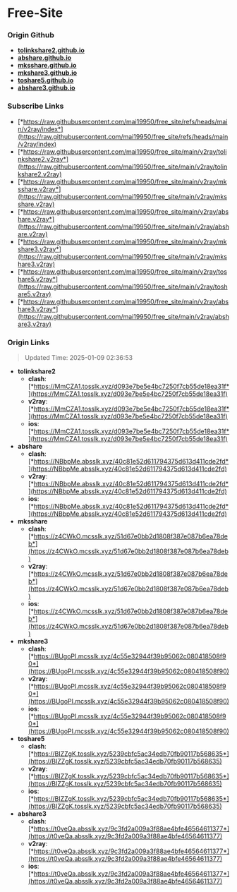 # Free-Site

### Origin Github

- [**tolinkshare2.github.io**](https://github.com/tolinkshare2/tolinkshare2.github.io)
- [**abshare.github.io**](https://github.com/abshare/abshare.github.io)
- [**mksshare.github.io**](https://github.com/mksshare/mksshare.github.io)
- [**mkshare3.github.io**](https://github.com/mkshare3/mkshare3.github.io)
- [**toshare5.github.io**](https://github.com/toshare5/toshare5.github.io)
- [**abshare3.github.io**](https://github.com/abshare3/abshare3.github.io)

### Subscribe Links

- [*https://raw.githubusercontent.com/mai19950/free_site/refs/heads/main/v2ray/index*](https://raw.githubusercontent.com/mai19950/free_site/refs/heads/main/v2ray/index)
- [*https://raw.githubusercontent.com/mai19950/free_site/main/v2ray/tolinkshare2.v2ray*](https://raw.githubusercontent.com/mai19950/free_site/main/v2ray/tolinkshare2.v2ray)
- [*https://raw.githubusercontent.com/mai19950/free_site/main/v2ray/mksshare.v2ray*](https://raw.githubusercontent.com/mai19950/free_site/main/v2ray/mksshare.v2ray)
- [*https://raw.githubusercontent.com/mai19950/free_site/main/v2ray/abshare.v2ray*](https://raw.githubusercontent.com/mai19950/free_site/main/v2ray/abshare.v2ray)
- [*https://raw.githubusercontent.com/mai19950/free_site/main/v2ray/mkshare3.v2ray*](https://raw.githubusercontent.com/mai19950/free_site/main/v2ray/mkshare3.v2ray)
- [*https://raw.githubusercontent.com/mai19950/free_site/main/v2ray/toshare5.v2ray*](https://raw.githubusercontent.com/mai19950/free_site/main/v2ray/toshare5.v2ray)
- [*https://raw.githubusercontent.com/mai19950/free_site/main/v2ray/abshare3.v2ray*](https://raw.githubusercontent.com/mai19950/free_site/main/v2ray/abshare3.v2ray)

### Origin Links

> Updated Time: 2025-01-09 02:36:53

- **tolinkshare2**
  - **clash**: [*https://MmCZA1.tosslk.xyz/d093e7be5e4bc7250f7cb55de18ea31f*](https://MmCZA1.tosslk.xyz/d093e7be5e4bc7250f7cb55de18ea31f)
  - **v2ray**: [*https://MmCZA1.tosslk.xyz/d093e7be5e4bc7250f7cb55de18ea31f*](https://MmCZA1.tosslk.xyz/d093e7be5e4bc7250f7cb55de18ea31f)
  - **ios**: [*https://MmCZA1.tosslk.xyz/d093e7be5e4bc7250f7cb55de18ea31f*](https://MmCZA1.tosslk.xyz/d093e7be5e4bc7250f7cb55de18ea31f)
- **abshare**
  - **clash**: [*https://NBbpMe.absslk.xyz/40c81e52d611794375d613d411cde2fd*](https://NBbpMe.absslk.xyz/40c81e52d611794375d613d411cde2fd)
  - **v2ray**: [*https://NBbpMe.absslk.xyz/40c81e52d611794375d613d411cde2fd*](https://NBbpMe.absslk.xyz/40c81e52d611794375d613d411cde2fd)
  - **ios**: [*https://NBbpMe.absslk.xyz/40c81e52d611794375d613d411cde2fd*](https://NBbpMe.absslk.xyz/40c81e52d611794375d613d411cde2fd)
- **mksshare**
  - **clash**: [*https://z4CWkO.mcsslk.xyz/51d67e0bb2d1808f387e087b6ea78deb*](https://z4CWkO.mcsslk.xyz/51d67e0bb2d1808f387e087b6ea78deb)
  - **v2ray**: [*https://z4CWkO.mcsslk.xyz/51d67e0bb2d1808f387e087b6ea78deb*](https://z4CWkO.mcsslk.xyz/51d67e0bb2d1808f387e087b6ea78deb)
  - **ios**: [*https://z4CWkO.mcsslk.xyz/51d67e0bb2d1808f387e087b6ea78deb*](https://z4CWkO.mcsslk.xyz/51d67e0bb2d1808f387e087b6ea78deb)
- **mkshare3**
  - **clash**: [*https://BUgoPI.mcsslk.xyz/4c55e32944f39b95062c080418508f90*](https://BUgoPI.mcsslk.xyz/4c55e32944f39b95062c080418508f90)
  - **v2ray**: [*https://BUgoPI.mcsslk.xyz/4c55e32944f39b95062c080418508f90*](https://BUgoPI.mcsslk.xyz/4c55e32944f39b95062c080418508f90)
  - **ios**: [*https://BUgoPI.mcsslk.xyz/4c55e32944f39b95062c080418508f90*](https://BUgoPI.mcsslk.xyz/4c55e32944f39b95062c080418508f90)
- **toshare5**
  - **clash**: [*https://BIZZgK.tosslk.xyz/5239cbfc5ac34edb70fb90117b568635*](https://BIZZgK.tosslk.xyz/5239cbfc5ac34edb70fb90117b568635)
  - **v2ray**: [*https://BIZZgK.tosslk.xyz/5239cbfc5ac34edb70fb90117b568635*](https://BIZZgK.tosslk.xyz/5239cbfc5ac34edb70fb90117b568635)
  - **ios**: [*https://BIZZgK.tosslk.xyz/5239cbfc5ac34edb70fb90117b568635*](https://BIZZgK.tosslk.xyz/5239cbfc5ac34edb70fb90117b568635)
- **abshare3**
  - **clash**: [*https://t0veQa.absslk.xyz/9c3fd2a009a3f88ae4bfe46564611377*](https://t0veQa.absslk.xyz/9c3fd2a009a3f88ae4bfe46564611377)
  - **v2ray**: [*https://t0veQa.absslk.xyz/9c3fd2a009a3f88ae4bfe46564611377*](https://t0veQa.absslk.xyz/9c3fd2a009a3f88ae4bfe46564611377)
  - **ios**: [*https://t0veQa.absslk.xyz/9c3fd2a009a3f88ae4bfe46564611377*](https://t0veQa.absslk.xyz/9c3fd2a009a3f88ae4bfe46564611377)
